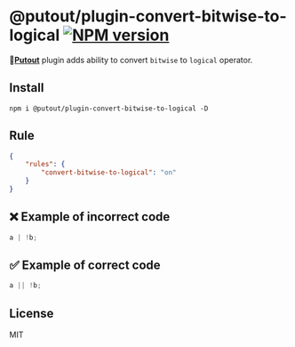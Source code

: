 # @putout/plugin-convert-bitwise-to-logical [![NPM version][NPMIMGURL]][NPMURL]

[NPMIMGURL]: https://img.shields.io/npm/v/@putout/plugin-convert-bitwise-to-logical.svg?style=flat&longCache=true
[NPMURL]: https://npmjs.org/package/@putout/plugin-convert-bitwise-to-logical "npm"

🐊[**Putout**](https://github.com/coderaiser/putout) plugin adds ability to convert `bitwise` to `logical` operator.

## Install

```
npm i @putout/plugin-convert-bitwise-to-logical -D
```

## Rule

```json
{
    "rules": {
        "convert-bitwise-to-logical": "on"
    }
}
```

## ❌ Example of incorrect code

```js
a | !b;
```

## ✅ Example of correct code

```js
a || !b;
```

## License

MIT

